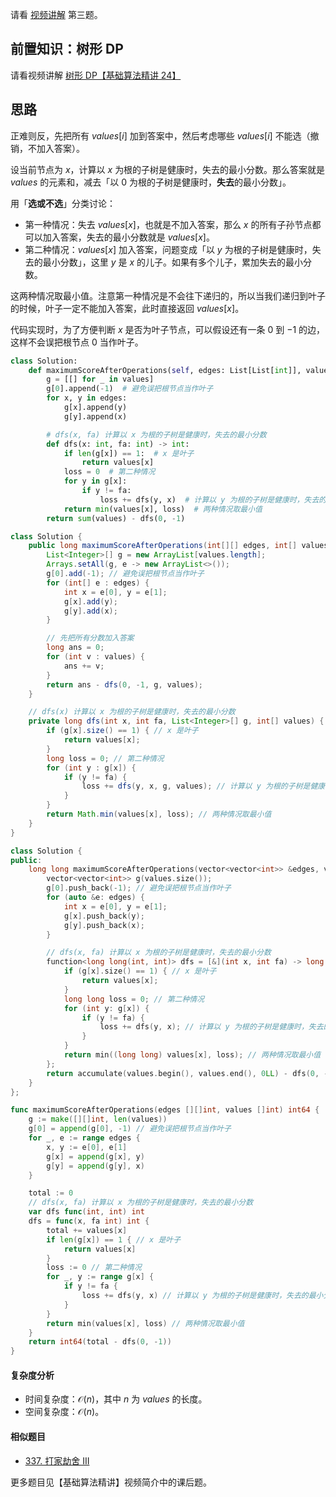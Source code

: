请看 [视频讲解](https://www.bilibili.com/video/BV1Fc411R7xA/) 第三题。

## 前置知识：树形 DP

请看视频讲解 [树形 DP【基础算法精讲 24】](https://www.bilibili.com/video/BV1vu4y1f7dn/)

## 思路

正难则反，先把所有 $\textit{values}[i]$ 加到答案中，然后考虑哪些 $\textit{values}[i]$ 不能选（撤销，不加入答案）。

设当前节点为 $x$，计算以 $x$ 为根的子树是健康时，失去的最小分数。那么答案就是 $\textit{values}$ 的元素和，减去「以 $0$ 为根的子树是健康时，**失去**的最小分数」。

用「**选或不选**」分类讨论：

- 第一种情况：失去 $\textit{values}[x]$，也就是不加入答案，那么 $x$ 的所有子孙节点都可以加入答案，失去的最小分数就是 $\textit{values}[x]$。
- 第二种情况：$\textit{values}[x]$ 加入答案，问题变成「以 $y$ 为根的子树是健康时，失去的最小分数」，这里 $y$ 是 $x$ 的儿子。如果有多个儿子，累加失去的最小分数。

这两种情况取最小值。注意第一种情况是不会往下递归的，所以当我们递归到叶子的时候，叶子一定不能加入答案，此时直接返回 $\textit{values}[x]$。

代码实现时，为了方便判断 $x$ 是否为叶子节点，可以假设还有一条 $0$ 到 $-1$ 的边，这样不会误把根节点 $0$ 当作叶子。 

```py [sol-Python3]
class Solution:
    def maximumScoreAfterOperations(self, edges: List[List[int]], values: List[int]) -> int:
        g = [[] for _ in values]
        g[0].append(-1)  # 避免误把根节点当作叶子
        for x, y in edges:
            g[x].append(y)
            g[y].append(x)

        # dfs(x, fa) 计算以 x 为根的子树是健康时，失去的最小分数
        def dfs(x: int, fa: int) -> int:
            if len(g[x]) == 1:  # x 是叶子
                return values[x]
            loss = 0  # 第二种情况
            for y in g[x]:
                if y != fa:
                    loss += dfs(y, x)  # 计算以 y 为根的子树是健康时，失去的最小分数
            return min(values[x], loss)  # 两种情况取最小值
        return sum(values) - dfs(0, -1)
```

```java [sol-Java]
class Solution {
    public long maximumScoreAfterOperations(int[][] edges, int[] values) {
        List<Integer>[] g = new ArrayList[values.length];
        Arrays.setAll(g, e -> new ArrayList<>());
        g[0].add(-1); // 避免误把根节点当作叶子
        for (int[] e : edges) {
            int x = e[0], y = e[1];
            g[x].add(y);
            g[y].add(x);
        }

        // 先把所有分数加入答案
        long ans = 0;
        for (int v : values) {
            ans += v;
        }
        return ans - dfs(0, -1, g, values);
    }

    // dfs(x) 计算以 x 为根的子树是健康时，失去的最小分数
    private long dfs(int x, int fa, List<Integer>[] g, int[] values) {
        if (g[x].size() == 1) { // x 是叶子
            return values[x];
        }
        long loss = 0; // 第二种情况
        for (int y : g[x]) {
            if (y != fa) {
                loss += dfs(y, x, g, values); // 计算以 y 为根的子树是健康时，失去的最小分数
            }
        }
        return Math.min(values[x], loss); // 两种情况取最小值
    }
}
```

```cpp [sol-C++]
class Solution {
public:
    long long maximumScoreAfterOperations(vector<vector<int>> &edges, vector<int> &values) {
        vector<vector<int>> g(values.size());
        g[0].push_back(-1); // 避免误把根节点当作叶子
        for (auto &e: edges) {
            int x = e[0], y = e[1];
            g[x].push_back(y);
            g[y].push_back(x);
        }

        // dfs(x, fa) 计算以 x 为根的子树是健康时，失去的最小分数
        function<long long(int, int)> dfs = [&](int x, int fa) -> long long {
            if (g[x].size() == 1) { // x 是叶子
                return values[x];
            }
            long long loss = 0; // 第二种情况
            for (int y: g[x]) {
                if (y != fa) {
                    loss += dfs(y, x); // 计算以 y 为根的子树是健康时，失去的最小分数
                }
            }
            return min((long long) values[x], loss); // 两种情况取最小值
        };
        return accumulate(values.begin(), values.end(), 0LL) - dfs(0, -1);
    }
};
```

```go [sol-Go]
func maximumScoreAfterOperations(edges [][]int, values []int) int64 {
	g := make([][]int, len(values))
	g[0] = append(g[0], -1) // 避免误把根节点当作叶子
	for _, e := range edges {
		x, y := e[0], e[1]
		g[x] = append(g[x], y)
		g[y] = append(g[y], x)
	}

	total := 0
	// dfs(x, fa) 计算以 x 为根的子树是健康时，失去的最小分数
	var dfs func(int, int) int
	dfs = func(x, fa int) int {
		total += values[x]
		if len(g[x]) == 1 { // x 是叶子
			return values[x]
		}
		loss := 0 // 第二种情况
		for _, y := range g[x] {
			if y != fa {
				loss += dfs(y, x) // 计算以 y 为根的子树是健康时，失去的最小分数
			}
		}
		return min(values[x], loss) // 两种情况取最小值
	}
	return int64(total - dfs(0, -1))
}
```

#### 复杂度分析

- 时间复杂度：$\mathcal{O}(n)$，其中 $n$ 为 $\textit{values}$ 的长度。
- 空间复杂度：$\mathcal{O}(n)$。

#### 相似题目

- [337. 打家劫舍 III](https://leetcode.cn/problems/house-robber-iii/)

更多题目见【基础算法精讲】视频简介中的课后题。
